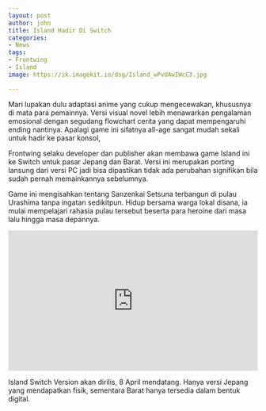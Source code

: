 ```yaml
---
layout: post
author: john
title: Island Hadir Di Switch
categories:
- News
tags:
- Frontwing
- Island
image: https://ik.imagekit.io/dsg/Island_wPvUAwIWcC3.jpg

---
```

Mari lupakan dulu adaptasi anime yang cukup mengecewakan, khususnya di mata para pemainnya. Versi visual novel lebih menawarkan pengalaman emosional dengan segudang flowchart cerita yang dapat mempengaruhi ending nantinya. Apalagi game ini sifatnya all-age sangat mudah sekali untuk hadir ke pasar konsol,

Frontwing selaku developer dan publisher akan membawa game Island ini ke Switch untuk pasar Jepang dan Barat. Versi ini merupakan porting lansung dari versi PC jadi bisa dipastikan tidak ada perubahan signifikan bila sudah pernah memainkannya sebelumnya.

Game ini mengisahkan tentang Sanzenkai Setsuna terbangun di pulau Urashima tanpa ingatan sedikitpun. Hidup bersama warga lokal disana, ia mulai mempelajari rahasia pulau tersebut beserta para heroine dari masa lalu hingga masa depannya.

<style>.embed-container { position: relative; padding-bottom: 56.25%; height: 0; overflow: hidden; max-width: 100%; } .embed-container iframe, .embed-container object, .embed-container embed { position: absolute; top: 0; left: 0; width: 100%; height: 100%; }</style><div class='embed-container'><iframe src='https://www.youtube.com/embed//ypE19KT-kY0' frameborder='0' allowfullscreen></iframe></div>

Island Switch Version akan dirilis, 8 April mendatang. Hanya versi Jepang yang mendapatkan fisik, sementara Barat hanya tersedia dalam bentuk digital.